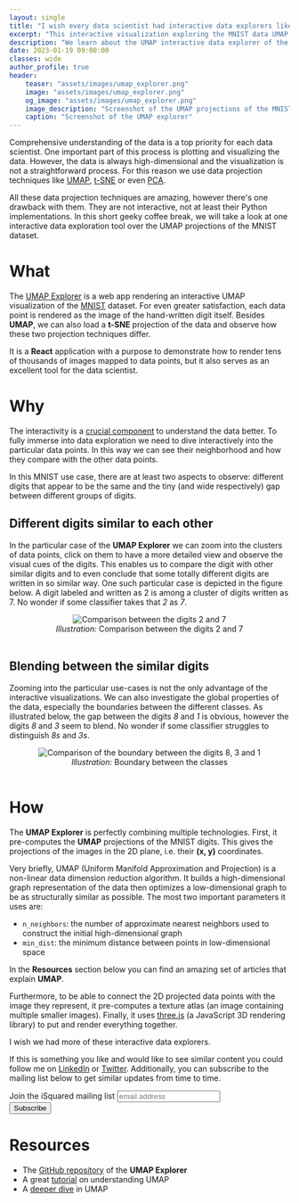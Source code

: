 ```yaml
---
layout: single
title: "I wish every data scientist had interactive data explorers like this one!"
excerpt: "This interactive visualization exploring the MNIST data UMAP projections is amazing"
description: "We learn about the UMAP interactive data explorer of the MNIST dataset"
date: 2023-01-19 09:00:00
classes: wide
author_profile: true
header:
    teaser: "assets/images/umap_explorer.png"
    image: "assets/images/umap_explorer.png"
    og_image: "assets/images/umap_explorer.png"
    image_description: "Screenshot of the UMAP projections of the MNIST data"
    caption: "Screenshot of the UMAP explorer"
---
```


Comprehensive understanding of the data is a top priority for each data scientist. One important part
of this process is plotting and visualizing the data. However, the data is always high-dimensional and
the visualization is not a straightforward process. For this reason we use data projection techniques
like <a href="https://umap-learn.readthedocs.io/en/latest/" target="_blank" rel="nofollow noopener">UMAP</a>, 
<a href="https://scikit-learn.org/stable/modules/manifold.html#t-sne" target="_blank" rel="nofollow noopener">t-SNE</a>
or even <a href="https://en.wikipedia.org/wiki/Principal_component_analysis" target="_blank" rel="nofollow noopener">PCA</a>.


All these data projection techniques are amazing, however there's one drawback with them. They are not interactive,
not at least their Python implementations. In this short geeky coffee break, we will take a look at one
interactive data exploration tool over the UMAP projections of the MNIST dataset. 


# What
The <a href=" https://grantcuster.github.io/umap-explorer/" target="_blank" rel="noopener">UMAP Explorer</a> is
a web app rendering an interactive UMAP visualization of the <a href="http://yann.lecun.com/exdb/mnist/" target="_blank" rel="noopener">MNIST</a> dataset. 
For even greater satisfaction, each data point is rendered as the image of the hand-written digit itself. Besides **UMAP**, we can also load a
**t-SNE** projection of the data and observe how these two projection techniques differ.


It is a **React** application with a purpose to demonstrate how to render tens of thousands of images mapped to data points, but it
also serves as an excellent tool for the data scientist.

# Why
The interactivity is a 
<a href="{{ site.baseurl }}{% link _blog/2020-02-08-interactive-dataviz.html %}" target="_blank">crucial component</a> 
to understand the data better. To fully immerse into data exploration we need to dive interactively into the particular
data points. In this way we can see their neighborhood and how they compare with the other data points. 

In this MNIST use case, there are at least two aspects to observe: different digits that appear to be the same and the tiny
(and wide respectively) gap between different groups of digits.

## Different digits similar to each other
In the particular case of the **UMAP Explorer** we can zoom into the clusters of data points, click on them to have a more detailed
view and observe the visual cues of the digits. This enables us to compare the digit with other similar digits and to even 
conclude that some totally different digits are written in so similar way. One such particular case is depicted in the 
figure below. A digit labeled and written as 2 is among a cluster of digits written as 7. No wonder if some classifier
takes that *2* as *7*.

<center>
    <img data-src="{{ site.url }}{{ site.baseurl }}/assets/images/MNIST_2_vs_7.png" class="lazyload" alt="Comparison between the digits 2 and 7"/>
    <br/>
    <span class="caption text-muted">
        <i>Illustration:</i> Comparison between the digits 2 and 7
    </span>
</center>
<br/>

## Blending between the similar digits
Zooming into the particular use-cases is not the only advantage of the interactive visualizations. We can also investigate
the global properties of the data, especially the boundaries between the different classes. As illustrated below, the
gap between the digits *8* and *1* is obvious, however the digits *8* and *3* seem to blend. No wonder if some classifier
struggles to distinguish *8s* and *3s*.

<center>
    <img data-src="{{ site.url }}{{ site.baseurl }}/assets/images/boundary_between_8_and_3.png" class="lazyload" alt="Comparison of the boundary between the digits 8, 3 and 1"/>
    <br/>
    <span class="caption text-muted">
        <i>Illustration:</i> Boundary between the classes
    </span>
</center>
<br/>


# How
The **UMAP Explorer**  is perfectly combining multiple technologies. First, it pre-computes the
**UMAP** projections of the MNIST digits. This gives the projections of the images in the 2D plane, i.e.
their **(x, y)** coordinates.

Very briefly, UMAP (Uniform Manifold Approximation and Projection) is a non-linear data dimension reduction algorithm.
It builds a high-dimensional graph representation of the data then optimizes a low-dimensional graph to be as 
structurally similar as possible. The most two important parameters it uses are: 
- `n_neighbors`: the number of approximate nearest neighbors used to construct the initial high-dimensional graph
- `min_dist`: the minimum distance between points in low-dimensional space

In the **Resources** section below you can find an amazing set of articles that explain **UMAP**.

Furthermore, to be able to connect the 2D projected data points with the image they represent, it pre-computes a texture atlas
(an image containing multiple smaller images). Finally, it uses <a href="https://threejs.org/" target="_blank" rel="nofollow noopener">three.js</a> 
(a JavaScript 3D rendering library) to put and render everything together.


I wish we had more of these interactive data explorers.


If this is something you like and would like to see similar content you could follow me on 
<a href="https://www.linkedin.com/in/vilievski/" target="_blank" rel="noopener">LinkedIn</a>
or <a href="https://twitter.com/VladOsaurus" target="_blank" rel="noopener">Twitter</a>. 
Additionally, you can subscribe to the mailing list below to get similar updates from time to time.

<link href="//cdn-images.mailchimp.com/embedcode/horizontal-slim-10_7.css" rel="stylesheet" type="text/css">
<link href="/assets/css/mailchimp.css">
<div id="mc_embed_signup">
<form action="https://digital.us19.list-manage.com/subscribe/post?u=cb9dbe40387c27177a25de80f&amp;id=08bda6f8e0" method="post" id="mc-embedded-subscribe-form" name="mc-embedded-subscribe-form" class="validate" target="_blank" novalidate>
    <div id="mc_embed_signup_scroll">
	<label for="mce-EMAIL">Join the iSquared mailing list</label>
	<input type="email" value="" name="EMAIL" class="email" id="mce-EMAIL" placeholder="email address" required>
    <!-- real people should not fill this in and expect good things - do not remove this or risk form bot signups-->
    <div style="position: absolute; left: -5000px;" aria-hidden="true"><input type="text" name="b_cb9dbe40387c27177a25de80f_08bda6f8e0" tabindex="-1" value=""></div>
    <div class="clear"><input type="submit" value="Subscribe" name="subscribe" id="mc-embedded-subscribe" class="button"></div>
    </div>
</form>
</div>


# Resources
- The <a href="https://github.com/GrantCuster/umap-explorer" target="_blank" rel="nofollow noopener">GitHub repository</a> of the **UMAP Explorer**
- A great <a href="https://pair-code.github.io/understanding-umap/" target="_blank" rel="noopener">tutorial</a> on understanding UMAP
- A <a href="https://umap-learn.readthedocs.io/en/latest/how_umap_works.html" target="_blank" rel="nofollow noopener">deeper dive</a> in UMAP
